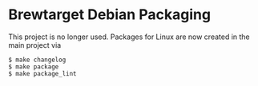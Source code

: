 # Brewtarget Debian Packaging

This project is no longer used.  Packages for Linux are now created in the main 
project via

    $ make changelog
    $ make package
    $ make package_lint
